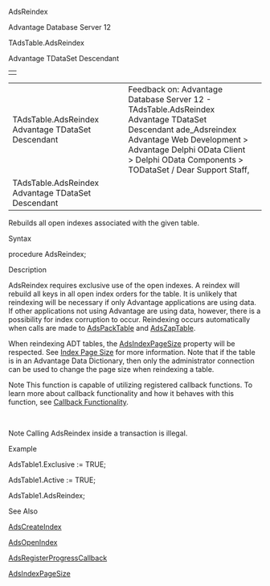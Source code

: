 AdsReindex




Advantage Database Server 12  

TAdsTable.AdsReindex

Advantage TDataSet Descendant

|  |
| --- |
|  |

|  |  |  |  |  |
| --- | --- | --- | --- | --- |
| TAdsTable.AdsReindex  Advantage TDataSet Descendant |  |  | Feedback on: Advantage Database Server 12 - TAdsTable.AdsReindex Advantage TDataSet Descendant ade\_Adsreindex Advantage Web Development > Advantage Delphi OData Client > Delphi OData Components > TODataSet / Dear Support Staff, |  |
| TAdsTable.AdsReindex  Advantage TDataSet Descendant |  |  |  |  |

Rebuilds all open indexes associated with the given table.

Syntax

procedure AdsReindex;

Description

AdsReindex requires exclusive use of the open indexes. A reindex will rebuild all keys in all open index orders for the table. It is unlikely that reindexing will be necessary if only Advantage applications are using data. If other applications not using Advantage are using data, however, there is a possibility for index corruption to occur. Reindexing occurs automatically when calls are made to [AdsPackTable](ade_adspacktable.htm) and [AdsZapTable](ade_adszaptable.htm).

When reindexing ADT tables, the [AdsIndexPageSize](ade_adsindexpagesize.htm) property will be respected. See [Index Page Size](master_index_page_size.htm) for more information. Note that if the table is in an Advantage Data Dictionary, then only the administrator connection can be used to change the page size when reindexing a table.

Note This function is capable of utilizing registered callback functions. To learn more about callback functionality and how it behaves with this function, see [Callback Functionality](master_callback_functionality.htm).

 

Note Calling AdsReindex inside a transaction is illegal.

Example

AdsTable1.Exclusive := TRUE;

AdsTable1.Active := TRUE;

AdsTable1.AdsReindex;

See Also

[AdsCreateIndex](ade_adscreateindex.htm)

[AdsOpenIndex](ade_adsopenindex.htm)

[AdsRegisterProgressCallback](ade_adsregisterprogresscallback.htm)

[AdsIndexPageSize](ade_adsindexpagesize.htm)